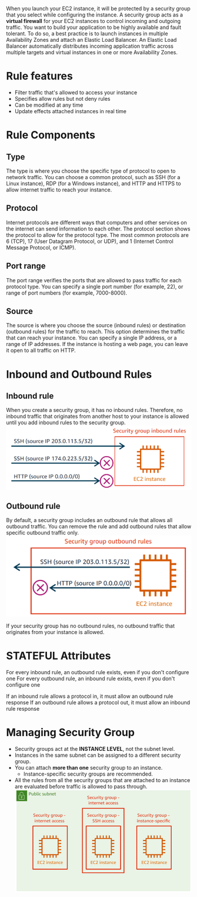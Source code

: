 When you launch your EC2 instance, it will be protected by a security group that you select while configuring the instance. 
A security group acts as a **virtual firewall** for your EC2 instances to control incoming and outgoing traffic. 
You want to build your application to be highly available and fault tolerant. To do so, a best practice is to launch instances in multiple Availability Zones and attach an Elastic Load Balancer. An Elastic Load Balancer automatically distributes incoming application traffic across multiple targets and virtual instances in one or more Availability Zones.

# Rule features
- Filter traffic that's allowed to access your instance
- Specifies allow rules but not deny rules
- Can be modified at any time
- Update effects attached instances in real time
# Rule Components
## Type
The type is where you choose the specific type of protocol to open to network traffic. You can choose a common protocol, such as SSH (for a Linux instance), RDP (for a Windows instance), and HTTP and HTTPS to allow internet traffic to reach your instance.
## Protocol 
Internet protocols are different ways that computers and other services on the internet can send information to each other. The protocol section shows the protocol to allow for the protocol type.
The most common protocols are 6 (TCP), 17 (User Datagram Protocol, or UDP), and 1 (Internet Control Message Protocol, or ICMP).
## Port range
The port range verifies the ports that are allowed to pass traffic for each protocol type. You can specify a single port number (for example, 22), or range of port numbers (for example, 7000-8000).
## Source
The source is where you choose the source (inbound rules) or destination (outbound rules) for the traffic to reach. This option determines the traffic that can reach your instance. You can specify a single IP address, or a range of IP addresses. If the instance is hosting a web page, you can leave it open to all traffic on HTTP.

# Inbound and Outbound Rules
## Inbound rule
When you create a security group, it has no inbound rules. Therefore, no inbound traffic that originates from another host to your instance is allowed until you add inbound rules to the security group.
![Example of Inbound rules](../attachments/example_inbound.png)
## Outbound rule
By default, a security group includes an outbound rule that allows all outbound traffic. You can remove the rule and add outbound rules that allow specific outbound traffic only.
![Example of Outbound rules](../attachments/example_outbound.png)

If your security group has no outbound rules, no outbound traffic that originates from your instance is allowed.

# STATEFUL Attributes
For every inbound rule, an outbound rule exists, even if you don't configure one
For every outbound rule, an inbound rule exists, even if you don't configure one

If an inbound rule allows a protocol in, it must allow an outbound rule response
If an outbound rule allows a protocol out, it must allow an inbound rule response 

# Managing Security Group
+ Security groups act at the **INSTANCE LEVEL**, not the subnet level.
+ Instances in the same subnet can be assigned to a different security group.
+ You can attach **more than one** security group to an instance.
	+ Instance-specific security groups are recommended.
+ All the rules from all the security groups that are attached to an instance are evaluated before traffic is allowed to pass through.
![Works with Security Group](../attachments/security_group_usecase.png)